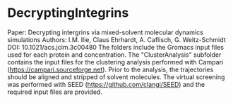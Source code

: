 # DecryptingIntegrins
Paper: Decrypting intergrins via mixed-solvent molecular dynamics simulations
Authors: I.M. Ilie, Claus Ehrhardt, A. Caflisch, G. Weitz-Schmidt
DOI: 10.1021/acs.jcim.3c00480
The folders include the Gromacs input files used for each protein and concentration.
The "ClusterAnalysis" subfolder contains the input files for the clustering analysis performed with Campari (https://campari.sourceforge.net). Prior to the analysis, the trajectories should be aligned and stripped of solvent molecules.
The virtual screening was performed with SEED (https://github.com/clangi/SEED) and the required input files are provided.

